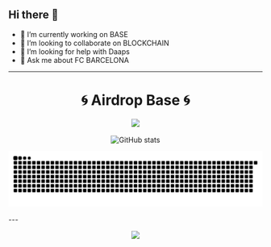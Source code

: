 ## Hi there 👋

- 🔭 I’m currently working on BASE 
- 👯 I’m looking to collaborate on BLOCKCHAIN
- 🤔 I’m looking for help with Daaps
- 💬 Ask me about FC BARCELONA
---
<h1 align="center"> 🌀 Airdrop Base 🌀 </h1> 
<p align="center"> <img src="https://readme-typing-svg.herokuapp.com?font=Orbitron&size=28&duration=4000&color=2F9CF1&center=true&vCenter=true&lines=DEXCA.BASE.ETH!;Claim+your+Airdrop!;Powered+by+Base+Blockchain!" /> 
</p> 
<p align="center"> <img src="https://github-readme-stats.vercel.app/api?username=dexxxxca&show_icons=true&theme=tokyonight" alt="GitHub stats"/>
</p>
<p align="center"> <img src="https://raw.githubusercontent.com/dexxxxca/dexxxxca/output/github-contribution-grid-snake-dark.svg" alt="snake animation" /> </p> ---
<p align="center"> <img src="https://github-readme-activity-graph.vercel.app/graph?username=dexxxxca&theme=react-dark&bg_color=0D1117&color=2F9CF1&line=2F9CF1&point=FFFFFF&area=true&hide_border=true" />
</p>
